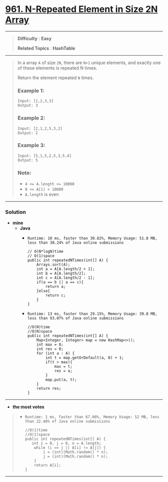 # [961. N-Repeated Element in Size 2N Array](https://leetcode.com/problems/n-repeated-element-in-size-2n-array/)
---

> **Difficulty** : **Easy**
>
> **Related Topics** : **HashTable**

---

> In a array `A` of size `2N`, there are `N+1` unique elements, and exactly one of these elements is repeated N times.
>
> Return the element repeated `N` times.
>
>
>
> ### Example 1:
> ```
> Input: [1,2,3,3]
> Output: 3
> ```
>
> ### Example 2:
> ```
> Input: [2,1,2,5,3,2]
> Output: 2
> ```
>
> ### Example 3:
> ```
> Input: [5,1,5,2,5,3,5,4]
> Output: 5
> ```
>
> ### Note:
> * `4 <= A.length <= 10000`
> * `0 <= A[i] < 10000`
> * `A.length` is even


---

### Solution
* **mine**
  * **Java**
    * `Runtime: 10 ms, faster than 30.82%, Memory Usage: 51.8 MB, less than 30.24% of Java online submissions`
      ```
      // O(N*logN)time
      // O(1)space
      public int repeatedNTimes(int[] A) {
          Arrays.sort(A);
          int a = A[A.length/2 + 1];
          int b = A[A.length/2];
          int c = A[A.length/2 - 1];
          if(a == b || a == c){
              return a;
          }else{
              return c;
          }
      }
      ```
      
    * `Runtime: 13 ms, faster than 29.15%, Memory Usage: 39.8 MB, less than 93.07% of Java online submissions`
      ```
      //O(N)time
      //O(N)space
      public int repeatedNTimes(int[] A) {
          Map<Integer, Integer> map = new HashMap<>();
          int max = 0;
          int res = 0;
          for (int a : A) {
              int t = map.getOrDefault(a, 0) + 1;
              if(t > max){
                  max = t;
                  res = a;
              }
              map.put(a, t);
          }
          return res;
      }
      ```

---

* **the most votes**
>  * `Runtime: 1 ms, faster than 67.00%, Memory Usage: 52 MB, less than 22.48% of Java online submissions`
>    ```
>    //O(1)time
>    //O(1)space
>    public int repeatedNTimes(int[] A) {
>       int i = 0, j = 0, n = A.length;
>        while (i == j || A[i] != A[j]) {
>            i = (int)(Math.random() * n);
>            j = (int)(Math.random() * n);
>        }
>        return A[i];
>    }
>    ```

---
